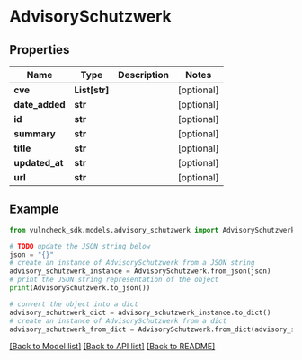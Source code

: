 # AdvisorySchutzwerk


## Properties

Name | Type | Description | Notes
------------ | ------------- | ------------- | -------------
**cve** | **List[str]** |  | [optional] 
**date_added** | **str** |  | [optional] 
**id** | **str** |  | [optional] 
**summary** | **str** |  | [optional] 
**title** | **str** |  | [optional] 
**updated_at** | **str** |  | [optional] 
**url** | **str** |  | [optional] 

## Example

```python
from vulncheck_sdk.models.advisory_schutzwerk import AdvisorySchutzwerk

# TODO update the JSON string below
json = "{}"
# create an instance of AdvisorySchutzwerk from a JSON string
advisory_schutzwerk_instance = AdvisorySchutzwerk.from_json(json)
# print the JSON string representation of the object
print(AdvisorySchutzwerk.to_json())

# convert the object into a dict
advisory_schutzwerk_dict = advisory_schutzwerk_instance.to_dict()
# create an instance of AdvisorySchutzwerk from a dict
advisory_schutzwerk_from_dict = AdvisorySchutzwerk.from_dict(advisory_schutzwerk_dict)
```
[[Back to Model list]](../README.md#documentation-for-models) [[Back to API list]](../README.md#documentation-for-api-endpoints) [[Back to README]](../README.md)



